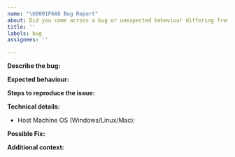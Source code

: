 ```yaml
---
name: "\U0001F6A8 Bug Report"
about: Did you come across a bug or unexpected behaviour differing from the docs?
title: ''
labels: bug
assignees: ''

---
```

<!--
Thanks for reporting a bug 🙌 ❤️

Before opening a new issue, please make sure that we do not have any duplicates already open. You can ensure this by searching the issue list for this repository. If there is a duplicate, please close your issue and add a comment to the existing issue instead. Also, be sure to check our documentation first.
-->

**Describe the bug:**

<!-- Describe your issue, but please be descriptive! Thanks again 🙌 ❤️ -->

**Expected behaviour:**

<!-- A clear and concise description of what you expected to happen. -->

**Steps to reproduce the issue:**

<!-- include screenshots, logs, code or other info to help explain your problem.

1. Go to '...'
2. Click on '....'
3. Scroll down to '....'
4. See error
-->

**Technical details:**

- Host Machine OS (Windows/Linux/Mac):

**Possible Fix:**

<!--- Not obligatory, but suggest a fix or reason for the bug -->

**Additional context:**

<!-- Add any other context about the problem here. -->
